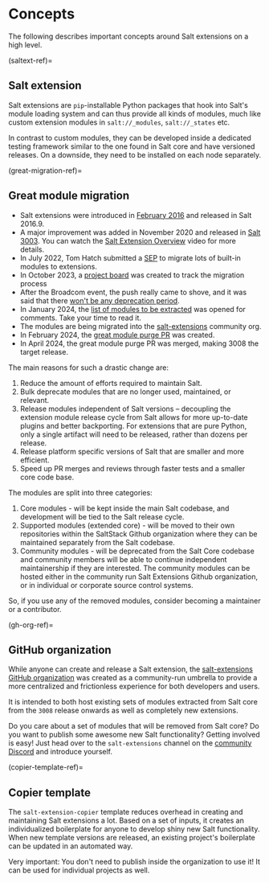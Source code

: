 # Concepts

The following describes important concepts around Salt extensions on a high level.

(saltext-ref)=
## Salt extension

Salt extensions are `pip`-installable Python packages that hook into Salt's module
loading system and can thus provide all kinds of modules, much like custom
extension modules in `salt://_modules`, `salt://_states` etc.

In contrast to custom modules, they can be developed inside a dedicated
testing framework similar to the one found in Salt core and have versioned
releases. On a downside, they need to be installed on each node separately.

(great-migration-ref)=
## Great module migration

* Salt extensions were introduced in [February 2016](https://github.com/saltstack/salt/pull/31218) and released in Salt 2016.9.
* A major improvement was added in November 2020 and released in [Salt 3003](https://github.com/saltstack/salt/pull/58943). You can watch the [Salt Extension Overview](https://www.youtube.com/watch?v=hhomJkwxK3Q) video for more details.
* In July 2022, Tom Hatch submitted a [SEP](https://github.com/saltstack/salt-enhancement-proposals/blob/24660626d9fe26953cd4581be0804ddfd0ceeb90/extention-migration.md) to migrate lots of built-in modules to extensions.
* In October 2023, a [project board](https://github.com/orgs/salt-extensions/projects/5/views/1) was created to track the migration process
* After the Broadcom event, the push really came to shove, and it was said that there [won't be any deprecation period](https://www.youtube.com/watch?v=CubGR8rTy3Y&t=245s).
* In January 2024, the [list of modules to be extracted](https://github.com/saltstack/great-module-migration) was opened for comments. Take your time to read it.
* The modules are being migrated into the [salt-extensions](https://github.com/salt-extensions) community org.
* In February 2024, the [great module purge PR](https://github.com/saltstack/salt/pull/65971) was created.
* In April 2024, the great module purge PR was merged, making 3008 the target release.

The main reasons for such a drastic change are:

1. Reduce the amount of efforts required to maintain Salt.
2. Bulk deprecate modules that are no longer used, maintained, or relevant.
3. Release modules independent of Salt versions – decoupling the extension module release cycle from Salt allows for more up-to-date plugins and better backporting. For extensions that are pure Python, only a single artifact will need to be released, rather than dozens per release.
4. Release platform specific versions of Salt that are smaller and more efficient.
5. Speed up PR merges and reviews through faster tests and a smaller core code base.

The modules are split into three categories:

1. Core modules - will be kept inside the main Salt codebase, and development will be tied to the Salt release cycle.
2. Supported modules (extended core) - will be moved to their own repositories within the SaltStack Github organization where they can be maintained separately from the Salt codebase.
3. Community modules - will be deprecated from the Salt Core codebase and community members will be able to continue independent maintainership if they are interested. The community modules can be hosted either in the community run Salt Extensions Github organization, or in individual or corporate source control systems.

So, if you use any of the removed modules, consider becoming a maintainer or a contributor.

(gh-org-ref)=
## GitHub organization

While anyone can create and release a Salt extension, the [salt-extensions GitHub organization][saltext-org]
was created as a community-run umbrella to provide a more centralized and
frictionless experience for both developers and users.

It is intended to both host existing sets of modules extracted from Salt core
from the `3008` release onwards as well as completely new extensions.

Do you care about a set of modules that will be removed from Salt core?
Do you want to publish some awesome new Salt functionality?
Getting involved is easy! Just head over to the `salt-extensions` channel
on the [community Discord][discord-invite] and introduce yourself.

(copier-template-ref)=
## Copier template

The `salt-extension-copier` template reduces overhead in creating and maintaining
Salt extensions a lot. Based on a set of inputs, it creates an individualized
boilerplate for anyone to develop shiny new Salt functionality.
When new template versions are released, an existing project's boilerplate
can be updated in an automated way.

Very important: You don't need to publish inside the organization to use it!
It can be used for individual projects as well.


[saltext-org]: https://github.com/salt-extensions
[discord-invite]: https://discord.gg/bPah23K7mG
